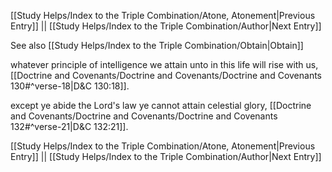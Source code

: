 [[Study Helps/Index to the Triple Combination/Atone, Atonement|Previous Entry]]  ||  [[Study Helps/Index to the Triple Combination/Author|Next Entry]]

 See also [[Study Helps/Index to the Triple Combination/Obtain|Obtain]]

 whatever principle of intelligence we attain unto in this life will rise with us, [[Doctrine and Covenants/Doctrine and Covenants/Doctrine and Covenants 130#^verse-18|D&C 130:18]].

 except ye abide the Lord's law ye cannot attain celestial glory, [[Doctrine and Covenants/Doctrine and Covenants/Doctrine and Covenants 132#^verse-21|D&C 132:21]].

[[Study Helps/Index to the Triple Combination/Atone, Atonement|Previous Entry]]  ||  [[Study Helps/Index to the Triple Combination/Author|Next Entry]]